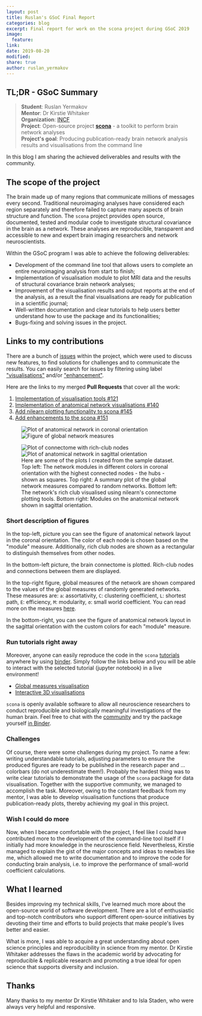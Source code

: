 ```yaml
---
layout: post
title: Ruslan's GSoC Final Report
categories: blog
excerpt: Final report for work on the scona project during GSoC 2019
image:
  feature:
link:
date: 2019-08-20
modified:
share: true
author: ruslan_yermakov
---
```


## TL;DR - GSoC Summary

> **Student**: Ruslan Yermakov <br>
> **Mentor**: Dr Kirstie Whitaker <br>
> **Organization**: [INCF](https://www.incf.org/gsoc2019/projectlist) <br>
> **Project**: Open-source project [**scona**](https://github.com/WhitakerLab/scona) - a toolkit to perform brain network analyses <br>
> **Project's goal**: Producing publication-ready brain network analysis results and visualisations from the command line

In this blog I am sharing the achieved deliverables and results with the community.

## The scope of the project

The brain made up of many regions that communicate millions of messages every second.
Traditional neuroimaging analyses have considered each region separately and therefore failed to capture many aspects of brain structure and function.
The `scona` project provides open source, documented, tested and modular code to investigate structural covariance in the brain as a network.
These analyses are reproducible, transparent and accessible to new and expert brain imaging researchers and network neuroscientists.

Within the GSoC program I was able to achieve the following deliverables:
+ Development of the command line tool that allows users to complete an entire neuroimaging analysis from start to finish;
+ Implementation of visualisation module to plot MRI data and the results of structural covariance brain network analyses;
+ Improvement of the visualisation results and output reports at the end of the analysis, as a result the final visualisations are ready for publication in a scientific journal;
+ Well-written documentation and clear tutorials to help users better understand how to use the package and its functionalities;
+ Bugs-fixing and solving issues in the project.

## Links to my contributions

There are a bunch of [issues](https://github.com/WhitakerLab/scona/issues) within the project, which were used to discuss new features, to find solutions for challenges and to communicate the results.
You can easily search for issues by filtering using label ["visualisations"](https://github.com/WhitakerLab/scona/issues?q=is%3Aissue+is%3Aopen+label%3Avisualisations) and/or ["enhancement"](https://github.com/WhitakerLab/scona/issues?q=is%3Aissue+is%3Aopen+label%3Aenhancement).

Here are the links to my merged **Pull Requests** that cover all the work:
1. [Implementation of visualisation tools #121](https://github.com/WhitakerLab/scona/pull/121)
2. [Implementation of anatomical network visualisations #140](https://github.com/WhitakerLab/scona/pull/140)
3. [Add nilearn plotting functionality to scona #145](https://github.com/WhitakerLab/scona/pull/145)
4. [Add enhancements to the scona #151](https://github.com/WhitakerLab/scona/pull/151)

<figure class="half">
  <img src="/images/Ruslan-GSoC/2pic.png" alt="Plot of anatomical network in coronal orientation">
  <img src="/images/Ruslan-GSoC/3pic.png" alt="Figure of global network measures">
</figure>
<figure class="half">
  <img src="/images/Ruslan-GSoC/1pic.png" alt="Plot of connectome with rich-club nodes">
  <img src="/images/Ruslan-GSoC/4pic.png" alt="Plot of anatomical network in sagittal orientation">
  <figcaption>Here are some of the plots I created from the sample dataset.
              Top left: The network modules in different colors in coronal orientation with the highest connected nodes - the hubs - shown as squares.
              Top right: A summary plot of the global network measures compared to random networks.
              Bottom left: The network's rich club visualised using nilearn's connectome plotting tools.
              Bottom right: Modules on the anatomical network shown in sagittal orientation.
  </figcaption>
</figure>

### Short description of figures

In the top-left, picture you can see the figure of anatomical network layout in the coronal orientation.
The color of each node is chosen based on the "module" measure.
Additionally, rich club nodes are shown as a rectangular to distinguish themselves from other nodes.

In the bottom-left picture, the brain connectome is plotted.
Rich-club nodes and connections between them are displayed.

In the top-right figure, global measures of the network are shown compared to the values of the global measures of randomly generated networks.
These measures are: `a`: assortativity, `C`: clustering coefficient, `L`: shortest path, `E`: efficiency, `M`: modularity, `σ`: small world coefficient.
You can read more on the measures [here](https://sites.google.com/site/bctnet/measures/list).

In the bottom-right, you can see the figure of anatomical network layout in the sagittal orientation with the custom colors for each "module" measure.

### Run tutorials right away

Moreover, anyone can easily reproduce the code in the `scona` [tutorials](https://github.com/WhitakerLab/scona/tree/master/tutorials) anywhere by using [binder](https://mybinder.org/).
Simply follow the links below and you will be able to interact with the selected tutorial (jupyter notebook) in a live environment!
+ [Global measures visualisation](https://mybinder.org/v2/gh/WhitakerLab/scona/master?filepath=tutorials%2Fglobal_measures_viz.ipynb)
+ [Interactive 3D visualisations](https://mybinder.org/v2/gh/WhitakerLab/scona/master?filepath=tutorials%2Finteractive_viz_tutorial.ipynb)

`scona` is openly available software to allow all neuroscience researchers to conduct reproducible and biologically meaningful investigations of the human brain.
Feel free to chat with the [community](https://gitter.im/WhitakerLab/scona) and try the package yourself [in Binder](https://mybinder.org/v2/gh/whitakerlab/scona/master?filepath=tutorials%2Ftutorial.ipynb).


### Challenges

Of course, there were some challenges during my project.
To name a few: writing understandable tutorials, adjusting parameters to ensure the produced figures are ready to be published in the research paper and … colorbars (do not underestimate them!).
Probably the hardest thing was to write clear tutorials to demonstrate the usage of the `scona` package for data visualisation.
Together with the supportive community, we managed to accomplish the task.
Moreover, owing to the constant feedback from my mentor, I was able to develop visualisation functions that produce publication-ready plots, thereby achieving my goal in this project.


### Wish I could do more

Now, when I became comfortable with the project, I feel like I could have contributed more to the development of the command-line tool itself if I initially had more knowledge in the neuroscience field.
Nevertheless, Kirstie managed to explain the gist of the major concepts and ideas to newbies like me, which allowed me to write documentation and to improve the code for conducting brain analysis, i.e. to improve the performance of small-world coefficient calculations.


## What I learned

Besides improving my technical skills, I've learned much more about the open-source world of software development.
There are a lot of enthusiastic and top-notch contributors who support different open-source initiatives by devoting their time and efforts to build projects that make people's lives better and easier.

What is more, I was able to acquire a great understanding about open science principles and reproducibility in science from my mentor.
Dr Kirstie Whitaker addresses the flaws in the academic world by advocating for reproducible & replicable research and promoting a true ideal for open science that supports diversity and inclusion.


## Thanks

Many thanks to my mentor Dr Kirstie Whitaker and to Isla Staden, who were always very helpful and responsive.
